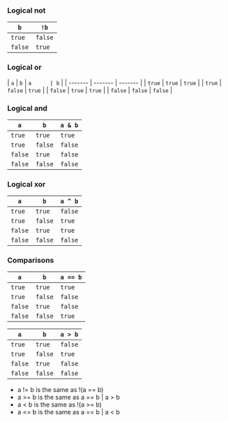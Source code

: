### Logical not

| `b`     | `!b`    |
| ------- | ------- |
| `true`  | `false` |
| `false` | `true`  |

### Logical or

| `a`     | `b`     | `a      | b` |
| ------- | ------- | ------- |
| `true`  | `true`  | `true`  |
| `true`  | `false` | `true`  |
| `false` | `true`  | `true`  |
| `false` | `false` | `false` |

### Logical and

| `a`     | `b`     | `a & b` |
| ------- | ------- | ------- |
| `true`  | `true`  | `true`  |
| `true`  | `false` | `false` |
| `false` | `true`  | `false` |
| `false` | `false` | `false` |

### Logical xor

| `a`     | `b`     | `a ^ b` |
| ------- | ------- | ------- |
| `true`  | `true`  | `false` |
| `true`  | `false` | `true`  |
| `false` | `true`  | `true`  |
| `false` | `false` | `false` |

### Comparisons
| `a`     | `b`     | `a == b` |
| ------- | ------- | -------- |
| `true`  | `true`  | `true`   |
| `true`  | `false` | `false`  |
| `false` | `true`  | `false`  |
| `false` | `false` | `true`   |

| `a`     | `b`     | `a > b` |
| ------- | ------- | ------- |
| `true`  | `true`  | `false` |
| `true`  | `false` | `true`  |
| `false` | `true`  | `false` |
| `false` | `false` | `false` |

* a != b is the same as !(a == b)
* a >= b is the same as a == b | a > b
* a < b is the same as !(a >= b)
* a <= b is the same as a == b | a < b